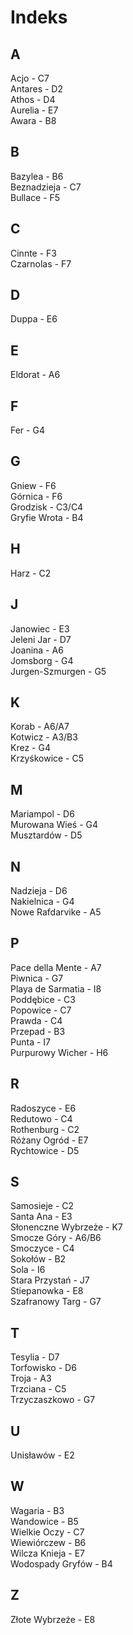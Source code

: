 # Indeks
## A
Acjo - C7  
Antares - D2  
Athos - D4  
Aurelia - E7  
Awara - B8  

## B
Bazylea - B6  
Beznadzieja - C7  
Bullace - F5  

## C
Cinnte - F3  
Czarnolas - F7  

## D
Duppa - E6  

## E
Eldorat - A6  

## F
Fer - G4  

## G
Gniew - F6  
Górnica - F6  
Grodzisk - C3/C4  
Gryfie Wrota - B4  

## H
Harz - C2  

## J
Janowiec - E3  
Jeleni Jar - D7  
Joanina - A6  
Jomsborg - G4  
Jurgen-Szmurgen - G5  

## K
Korab - A6/A7  
Kotwicz - A3/B3  
Krez - G4  
Krzyśkowice - C5  

## M
Mariampol - D6  
Murowana Wieś - G4  
Musztardów - D5  

## N
Nadzieja - D6  
Nakielnica - G4  
Nowe Rafdarvike - A5  

## P
Pace della Mente - A7  
Piwnica - G7  
Playa de Sarmatia - I8  
Poddębice - C3  
Popowice - C7  
Prawda - C4  
Przepad - B3  
Punta - I7  
Purpurowy Wicher - H6  

## R
Radoszyce - E6  
Redutowo - C4  
Rothenburg - C2  
Różany Ogród - E7  
Rychtowice - D5  

## S
Samosieje - C2  
Santa Ana - E3  
Słonenczne Wybrzeże - K7  
Smocze Góry - A6/B6  
Smoczyce - C4  
Sokołów - B2  
Sola - I6  
Stara Przystań - J7  
Stiepanowka - E8  
Szafranowy Targ - G7  

## T
Tesylia - D7  
Torfowisko - D6   
Troja - A3   
Trzciana - C5  
Trzyczaszkowo - G7  

## U
Unisławów - E2  

## W
Wagaria - B3  
Wandowice - B5  
Wielkie Oczy - C7  
Wiewiórczew - B6  
Wilcza Knieja - E7  
Wodospady Gryfów - B4  

## Z
Złote Wybrzeże - E8  

